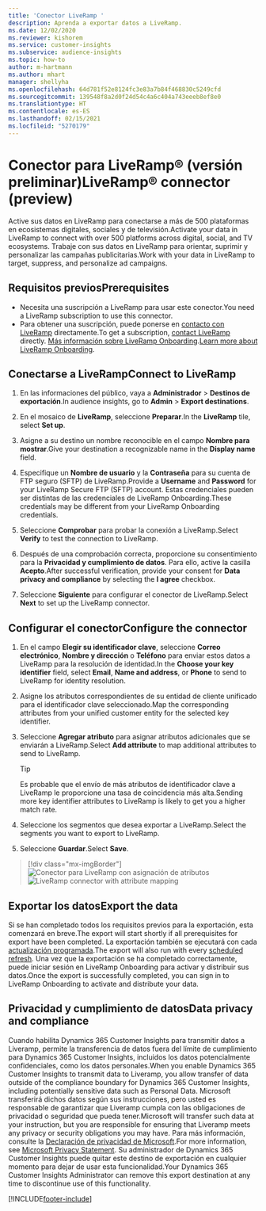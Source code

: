 ```yaml
---
title: 'Conector LiveRamp '
description: Aprenda a exportar datos a LiveRamp.
ms.date: 12/02/2020
ms.reviewer: kishorem
ms.service: customer-insights
ms.subservice: audience-insights
ms.topic: how-to
author: m-hartmann
ms.author: mhart
manager: shellyha
ms.openlocfilehash: 64d781f52e8124fc3e83a7b84f468830c5249cfd
ms.sourcegitcommit: 139548f8a2d0f24d54c4a6c404a743eeeb8ef8e0
ms.translationtype: HT
ms.contentlocale: es-ES
ms.lasthandoff: 02/15/2021
ms.locfileid: "5270179"
---
```

# <a name="liverampreg-connector-preview"></a><span data-ttu-id="3b536-103">Conector para LiveRamp&reg; (versión preliminar)</span><span class="sxs-lookup"><span data-stu-id="3b536-103">LiveRamp&reg; connector (preview)</span></span>

<span data-ttu-id="3b536-104">Active sus datos en LiveRamp para conectarse a más de 500 plataformas en ecosistemas digitales, sociales y de televisión.</span><span class="sxs-lookup"><span data-stu-id="3b536-104">Activate your data in LiveRamp to connect with over 500 platforms across digital, social, and TV ecosystems.</span></span> <span data-ttu-id="3b536-105">Trabaje con sus datos en LiveRamp para orientar, suprimir y personalizar las campañas publicitarias.</span><span class="sxs-lookup"><span data-stu-id="3b536-105">Work with your data in LiveRamp to target, suppress, and personalize ad campaigns.</span></span>

## <a name="prerequisites"></a><span data-ttu-id="3b536-106">Requisitos previos</span><span class="sxs-lookup"><span data-stu-id="3b536-106">Prerequisites</span></span>

- <span data-ttu-id="3b536-107">Necesita una suscripción a LiveRamp para usar este conector.</span><span class="sxs-lookup"><span data-stu-id="3b536-107">You need a LiveRamp subscription to use this connector.</span></span>
- <span data-ttu-id="3b536-108">Para obtener una suscripción, puede ponerse en [contacto con LiveRamp](https://liveramp.com/contact/) directamente.</span><span class="sxs-lookup"><span data-stu-id="3b536-108">To get a subscription, [contact LiveRamp](https://liveramp.com/contact/) directly.</span></span> <span data-ttu-id="3b536-109">[Más información sobre LiveRamp Onboarding](https://liveramp.com/our-platform/data-onboarding/).</span><span class="sxs-lookup"><span data-stu-id="3b536-109">[Learn more about LiveRamp Onboarding](https://liveramp.com/our-platform/data-onboarding/).</span></span>

## <a name="connect-to-liveramp"></a><span data-ttu-id="3b536-110">Conectarse a LiveRamp</span><span class="sxs-lookup"><span data-stu-id="3b536-110">Connect to LiveRamp</span></span>

1. <span data-ttu-id="3b536-111">En las informaciones del público, vaya a **Administrador** > **Destinos de exportación**.</span><span class="sxs-lookup"><span data-stu-id="3b536-111">In audience insights, go to **Admin** > **Export destinations**.</span></span>

1. <span data-ttu-id="3b536-112">En el mosaico de **LiveRamp**, seleccione **Preparar**.</span><span class="sxs-lookup"><span data-stu-id="3b536-112">In the **LiveRamp** tile, select **Set up**.</span></span>

1. <span data-ttu-id="3b536-113">Asigne a su destino un nombre reconocible en el campo **Nombre para mostrar**.</span><span class="sxs-lookup"><span data-stu-id="3b536-113">Give your destination a recognizable name in the **Display name** field.</span></span>

1. <span data-ttu-id="3b536-114">Especifique un **Nombre de usuario** y la **Contraseña** para su cuenta de FTP seguro (SFTP) de LiveRamp.</span><span class="sxs-lookup"><span data-stu-id="3b536-114">Provide a **Username** and **Password** for your LiveRamp Secure FTP (SFTP) account.</span></span>
<span data-ttu-id="3b536-115">Estas credenciales pueden ser distintas de las credenciales de LiveRamp Onboarding.</span><span class="sxs-lookup"><span data-stu-id="3b536-115">These credentials may be different from your LiveRamp Onboarding credentials.</span></span>

1. <span data-ttu-id="3b536-116">Seleccione **Comprobar** para probar la conexión a LiveRamp.</span><span class="sxs-lookup"><span data-stu-id="3b536-116">Select **Verify** to test the connection to LiveRamp.</span></span>

1. <span data-ttu-id="3b536-117">Después de una comprobación correcta, proporcione su consentimiento para la **Privacidad y cumplimiento de datos**. Para ello, active la casilla **Acepto**.</span><span class="sxs-lookup"><span data-stu-id="3b536-117">After successful verification, provide your consent for **Data privacy and compliance** by selecting the **I agree** checkbox.</span></span>

1. <span data-ttu-id="3b536-118">Seleccione **Siguiente** para configurar el conector de LiveRamp.</span><span class="sxs-lookup"><span data-stu-id="3b536-118">Select **Next** to set up the LiveRamp connector.</span></span>

## <a name="configure-the-connector"></a><span data-ttu-id="3b536-119">Configurar el conector</span><span class="sxs-lookup"><span data-stu-id="3b536-119">Configure the connector</span></span>

1. <span data-ttu-id="3b536-120">En el campo **Elegir su identificador clave**, seleccione **Correo electrónico**, **Nombre y dirección** o **Teléfono** para enviar estos datos a LiveRamp para la resolución de identidad.</span><span class="sxs-lookup"><span data-stu-id="3b536-120">In the **Choose your key identifier** field, select **Email**,  **Name and address**, or **Phone** to send to LiveRamp for identity resolution.</span></span>

1. <span data-ttu-id="3b536-121">Asigne los atributos correspondientes de su entidad de cliente unificado para el identificador clave seleccionado.</span><span class="sxs-lookup"><span data-stu-id="3b536-121">Map the corresponding attributes from your unified customer entity for the selected key identifier.</span></span>

1. <span data-ttu-id="3b536-122">Seleccione **Agregar atributo** para asignar atributos adicionales que se enviarán a LiveRamp.</span><span class="sxs-lookup"><span data-stu-id="3b536-122">Select **Add attribute** to map additional attributes to send to LiveRamp.</span></span>

   > [!TIP]
   > <span data-ttu-id="3b536-123">Es probable que el envío de más atributos de identificador clave a LiveRamp le proporcione una tasa de coincidencia más alta.</span><span class="sxs-lookup"><span data-stu-id="3b536-123">Sending more key identifier attributes to LiveRamp is likely to get you a higher match rate.</span></span>

1. <span data-ttu-id="3b536-124">Seleccione los segmentos que desea exportar a LiveRamp.</span><span class="sxs-lookup"><span data-stu-id="3b536-124">Select the segments you want to export to LiveRamp.</span></span>

1. <span data-ttu-id="3b536-125">Seleccione **Guardar**.</span><span class="sxs-lookup"><span data-stu-id="3b536-125">Select **Save**.</span></span>

> [!div class="mx-imgBorder"]
> <span data-ttu-id="3b536-126">![Conector para LiveRamp con asignación de atributos](media/export-liveramp-segments.png "Conector para LiveRamp con asignación de atributos")</span><span class="sxs-lookup"><span data-stu-id="3b536-126">![LiveRamp connector with attribute mapping](media/export-liveramp-segments.png "LiveRamp connector with attribute mapping")</span></span>

## <a name="export-the-data"></a><span data-ttu-id="3b536-127">Exportar los datos</span><span class="sxs-lookup"><span data-stu-id="3b536-127">Export the data</span></span>

<span data-ttu-id="3b536-128">Si se han completado todos los requisitos previos para la exportación, esta comenzará en breve.</span><span class="sxs-lookup"><span data-stu-id="3b536-128">The export will start shortly if all prerequisites for export have been completed.</span></span> <span data-ttu-id="3b536-129">La exportación también se ejecutará con cada [actualización programada](system.md#schedule-tab).</span><span class="sxs-lookup"><span data-stu-id="3b536-129">The export will also run with every [scheduled refresh](system.md#schedule-tab).</span></span>
<span data-ttu-id="3b536-130">Una vez que la exportación se ha completado correctamente, puede iniciar sesión en LiveRamp Onboarding para activar y distribuir sus datos.</span><span class="sxs-lookup"><span data-stu-id="3b536-130">Once the export is successfully completed, you can sign in to LiveRamp Onboarding to activate and distribute your data.</span></span>

## <a name="data-privacy-and-compliance"></a><span data-ttu-id="3b536-131">Privacidad y cumplimiento de datos</span><span class="sxs-lookup"><span data-stu-id="3b536-131">Data privacy and compliance</span></span>

<span data-ttu-id="3b536-132">Cuando habilita Dynamics 365 Customer Insights para transmitir datos a Liveramp, permite la transferencia de datos fuera del límite de cumplimiento para Dynamics 365 Customer Insights, incluidos los datos potencialmente confidenciales, como los datos personales.</span><span class="sxs-lookup"><span data-stu-id="3b536-132">When you enable Dynamics 365 Customer Insights to transmit data to Liveramp, you allow transfer of data outside of the compliance boundary for Dynamics 365 Customer Insights, including potentially sensitive data such as Personal Data.</span></span> <span data-ttu-id="3b536-133">Microsoft transferirá dichos datos según sus instrucciones, pero usted es responsable de garantizar que Liveramp cumpla con las obligaciones de privacidad o seguridad que pueda tener.</span><span class="sxs-lookup"><span data-stu-id="3b536-133">Microsoft will transfer such data at your instruction, but you are responsible for ensuring that Liveramp meets any privacy or security obligations you may have.</span></span> <span data-ttu-id="3b536-134">Para más información, consulte la [Declaración de privacidad de Microsoft](https://go.microsoft.com/fwlink/?linkid=396732).</span><span class="sxs-lookup"><span data-stu-id="3b536-134">For more information, see [Microsoft Privacy Statement](https://go.microsoft.com/fwlink/?linkid=396732).</span></span>
<span data-ttu-id="3b536-135">Su administrador de Dynamics 365 Customer Insights puede quitar este destino de exportación en cualquier momento para dejar de usar esta funcionalidad.</span><span class="sxs-lookup"><span data-stu-id="3b536-135">Your Dynamics 365 Customer Insights Administrator can remove this export destination at any time to discontinue use of this functionality.</span></span>

[!INCLUDE[footer-include](../includes/footer-banner.md)]